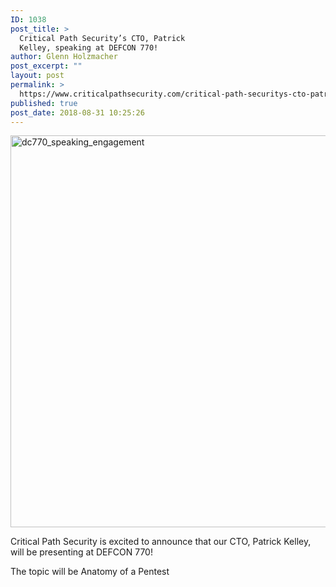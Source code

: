 ```yaml
---
ID: 1038
post_title: >
  Critical Path Security’s CTO, Patrick
  Kelley, speaking at DEFCON 770!
author: Glenn Holzmacher
post_excerpt: ""
layout: post
permalink: >
  https://www.criticalpathsecurity.com/critical-path-securitys-cto-patrick-kelley-speaking-at-defcon-770/
published: true
post_date: 2018-08-31 10:25:26
---
```

<img title="dc770_speaking_engagement" src="https://www.criticalpathsecurity.com/wp-content/uploads/2018/08/dc770_speaking_engagement.png" alt="dc770_speaking_engagement" width="1200" height="627" />

Critical Path Security is excited to announce that our CTO, Patrick Kelley, will be presenting at DEFCON 770!

The topic will be Anatomy of a Pentest